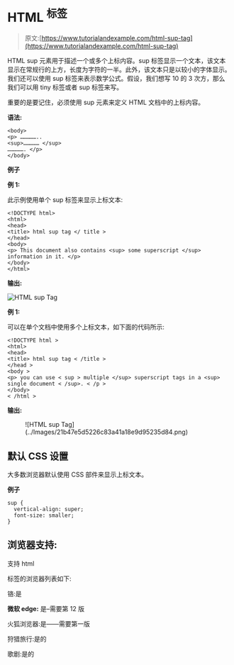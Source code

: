 # HTML <sup>标签</sup>

> 原文:[https://www.tutorialandexample.com/html-sup-tag](https://www.tutorialandexample.com/html-sup-tag)

HTML sup 元素用于描述一个或多个上标内容。sup 标签显示一个文本，该文本显示在常规行的上方，长度为字符的一半。此外，该文本只是以较小的字体显示。我们还可以使用 sup 标签来表示数学公式。假设，我们想写 10 的 3 次方，那么我们可以用 tiny 标签或者 sup 标签来写。

重要的是要记住，必须使用 sup 元素来定义 HTML 文档中的上标内容。

**语法:**

```
<body>
<p> ……………..
<sup>…………… </sup>
……………. </p>
</body> 
```

**例子**

**例 1:**

此示例使用单个 sup 标签来显示上标文本:

```
<!DOCTYPE html>
<html>
<head>
<title> html sup tag </ title >
</head>
<body>
<p> This document also contains <sup> some superscript </sup> information in it. </p>
</body>
</html>
```

**输出:**

![HTML sup Tag](../Images/5a30c01186b1af74ea679d74313e6bc6.png)

**例 1:**

可以在单个文档中使用多个上标文本，如下面的代码所示:

```
<!DOCTYPE html >
<html>
<head>
<title> html sup tag < /title >
</head >
<body >
<p> you can use < sup > multiple </sup> superscript tags in a <sup> single document < /sup>. < /p >
</body>
< /html >
```

**输出:**

<figure class="wp-block-image">![HTML sup Tag](../Images/21b47e5d5226c83a41a18e9d95235d84.png)</figure>

## 默认 CSS 设置

大多数浏览器默认使用 CSS 部件来显示上标文本。

**例子**

```
sup {
  vertical-align: super;
  font-size: smaller;
}
```

## 浏览器支持:

支持 html

<section>标签的浏览器列表如下:</section>

铬:是

**微软 edge:** 是–需要第 12 版

火狐浏览器:是——需要第一版

狩猎旅行:是的

歌剧:是的